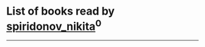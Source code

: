 # List of books read by [spiridonov_nikita](http://instagram.com/spiridonov_nikita)<sup>0</sup>
---

